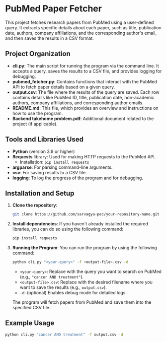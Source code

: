 # PubMed Paper Fetcher

This project fetches research papers from PubMed using a user-defined query. It extracts specific details about each paper, such as title, publication date, authors, company affiliations, and the corresponding author's email, and then saves the results in a CSV format.

## Project Organization

- **cli.py**: The main script for running the program via the command line. It accepts a query, saves the results to a CSV file, and provides logging for debugging.
- **pubmed_fetcher.py**: Contains functions that interact with the PubMed API to fetch paper details based on a given query.
- **output.csv**: The file where the results of the query are saved. Each row contains details like PubMed ID, title, publication date, non-academic authors, company affiliations, and corresponding author emails.
- **README.md**: This file, which provides an overview and instructions on how to use the program.
- **Backend takehome problem.pdf**: Additional document related to the project (if applicable).

## Tools and Libraries Used

- **Python** (version 3.9 or higher)
- **Requests** library: Used for making HTTP requests to the PubMed API.
  - Installation: `pip install requests`
- **argparse**: For parsing command-line arguments.
- **csv**: For saving results to a CSV file.
- **logging**: To log the progress of the program and for debugging.

## Installation and Setup

1. **Clone the repository**:
    ```bash
    git clone https://github.com/sarvagya-pec/your-repository-name.git
    ```

2. **Install dependencies**:
    If you haven't already installed the required libraries, you can do so using the following command:
    ```bash
    pip install requests
    ```

3. **Running the Program**:
    You can run the program by using the following command:
    ```bash
    python cli.py "<your-query>" -f <output-file>.csv -d
    ```
    - `<your-query>`: Replace with the query you want to search on PubMed (e.g., `"cancer AND treatment"`).
    - `<output-file>.csv`: Replace with the desired filename where you want to save the results (e.g., `output.csv`).
    - `-d`: (optional) Enables debug mode for detailed logs.

    The program will fetch papers from PubMed and save them into the specified CSV file.

## Example Usage

```bash
python cli.py "cancer AND treatment" -f output.csv -d
